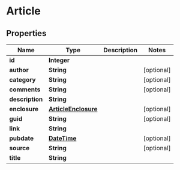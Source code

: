 
# Article

## Properties
Name | Type | Description | Notes
------------ | ------------- | ------------- | -------------
**id** | **Integer** |  | 
**author** | **String** |  |  [optional]
**category** | **String** |  |  [optional]
**comments** | **String** |  |  [optional]
**description** | **String** |  | 
**enclosure** | [**ArticleEnclosure**](ArticleEnclosure.md) |  |  [optional]
**guid** | **String** |  |  [optional]
**link** | **String** |  | 
**pubdate** | [**DateTime**](DateTime.md) |  |  [optional]
**source** | **String** |  |  [optional]
**title** | **String** |  | 



